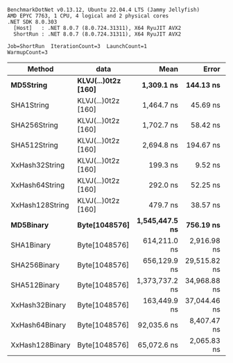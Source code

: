 ```

BenchmarkDotNet v0.13.12, Ubuntu 22.04.4 LTS (Jammy Jellyfish)
AMD EPYC 7763, 1 CPU, 4 logical and 2 physical cores
.NET SDK 8.0.303
  [Host]   : .NET 8.0.7 (8.0.724.31311), X64 RyuJIT AVX2
  ShortRun : .NET 8.0.7 (8.0.724.31311), X64 RyuJIT AVX2

Job=ShortRun  IterationCount=3  LaunchCount=1  
WarmupCount=3  

```
| Method          | data                | Mean           | Error        | StdDev      | Min            | Max            | Gen0   | Allocated |
|---------------- |-------------------- |---------------:|-------------:|------------:|---------------:|---------------:|-------:|----------:|
| **MD5String**       | **KLVJ(...)0t2z [160]** |     **1,309.1 ns** |    **144.13 ns** |     **7.90 ns** |     **1,303.8 ns** |     **1,318.1 ns** | **0.0134** |    **1128 B** |
| SHA1String      | KLVJ(...)0t2z [160] |     1,464.7 ns |     45.69 ns |     2.50 ns |     1,463.3 ns |     1,467.6 ns | 0.0153 |    1416 B |
| SHA256String    | KLVJ(...)0t2z [160] |     1,702.7 ns |     58.42 ns |     3.20 ns |     1,699.0 ns |     1,704.6 ns | 0.0210 |    1856 B |
| SHA512String    | KLVJ(...)0t2z [160] |     2,694.8 ns |    194.67 ns |    10.67 ns |     2,686.2 ns |     2,706.8 ns | 0.0381 |    3240 B |
| XxHash32String  | KLVJ(...)0t2z [160] |       199.3 ns |      9.52 ns |     0.52 ns |       198.8 ns |       199.8 ns | 0.0069 |     584 B |
| XxHash64String  | KLVJ(...)0t2z [160] |       292.0 ns |     52.25 ns |     2.86 ns |       290.2 ns |       295.3 ns | 0.0086 |     728 B |
| XxHash128String | KLVJ(...)0t2z [160] |       479.7 ns |     38.57 ns |     2.11 ns |       478.3 ns |       482.1 ns | 0.0134 |    1128 B |
| **MD5Binary**       | **Byte[1048576]**       | **1,545,447.5 ns** |    **756.19 ns** |    **41.45 ns** | **1,545,400.9 ns** | **1,545,480.3 ns** |      **-** |      **41 B** |
| SHA1Binary      | Byte[1048576]       |   614,211.0 ns |  2,916.98 ns |   159.89 ns |   614,091.0 ns |   614,392.5 ns |      - |      49 B |
| SHA256Binary    | Byte[1048576]       |   656,129.9 ns | 29,515.82 ns | 1,617.86 ns |   655,025.0 ns |   657,986.9 ns |      - |      57 B |
| SHA512Binary    | Byte[1048576]       | 1,373,737.2 ns | 34,968.88 ns | 1,916.76 ns | 1,372,587.1 ns | 1,375,949.9 ns |      - |      89 B |
| XxHash32Binary  | Byte[1048576]       |   163,449.9 ns | 37,044.46 ns | 2,030.53 ns |   162,238.8 ns |   165,794.1 ns |      - |      32 B |
| XxHash64Binary  | Byte[1048576]       |    92,035.6 ns |  8,407.47 ns |   460.84 ns |    91,752.7 ns |    92,567.3 ns |      - |      32 B |
| XxHash128Binary | Byte[1048576]       |    65,072.6 ns |  2,065.83 ns |   113.24 ns |    64,974.0 ns |    65,196.3 ns |      - |      40 B |
